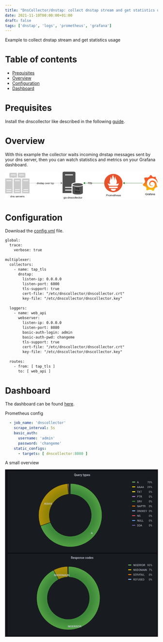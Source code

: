 ```yaml
---
title: "DnsCollector/dnstap: collect dnstap stream and get statistics usage"
date: 2021-11-10T00:00:00+01:00
draft: false
tags: ['dnstap', 'logs', 'prometheus', 'grafana']
---
```


Example to collect dnstap stream and get statistics usage 

# Table of contents

* [Prequisites](#prequisites)
* [Overview](#overview)
* [Configuration](#configuration)
* [Dashboard](#dashboard)

# Prequisites

Install the dnscollector like described in the following [guide](https://dmachard.github.io/posts/0007-dnscollector-install-binary/).

# Overview

With this example the collector waits incoming dnstap messages sent by your dns server, then you can watch statistics and metrics on your Grafana dashboard.

![prometheus dnscollector](/images/0035/use-case-2.png)


# Configuration

Download the [config.yml](https://github.com/dmachard/go-dnscollector/blob/main/example-config/use-case-2.yml) file. 

```
global:
  trace:
    verbose: true

multiplexer:
  collectors:
    - name: tap_tls
      dnstap:
        listen-ip: 0.0.0.0
        listen-port: 6000
        tls-support: true
        cert-file: "/etc/dnscollector/dnscollector.crt"
        key-file: "/etc/dnscollector/dnscollector.key"

  loggers:
    - name: web_api
      webserver:
        listen-ip: 0.0.0.0
        listen-port: 8080
        basic-auth-login: admin
        basic-auth-pwd: changeme
        tls-support: true
        cert-file: "/etc/dnscollector/dnscollector.crt"
        key-file: "/etc/dnscollector/dnscollector.key"

  routes:
    - from: [ tap_tls ]
      to: [ web_api ]
```

# Dashboard

The dashboard can be found [here](https://github.com/dmachard/grafana-dashboards/tree/main/Go-DnsCollector).

Prometheus config

```yaml
  - job_name: 'dnscollector'
    scrape_interval: 5s
    basic_auth:
      username: 'admin'
      password: 'changeme'
    static_configs:
      - targets: [ dnscollector:8080 ]
```

A small overview 

![dashboard dnscollector](/images/0035/dashboard.png)
